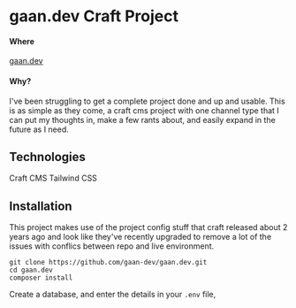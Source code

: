 # gaan.dev Craft Project
#### Where
[gaan.dev](www.gaan.dev)
#### Why?
I've been struggling to get a complete project done and up and usable. This is as simple as they come, a craft cms project with one channel type that I can put my thoughts in, make a few rants about, and easily expand in the future as I need.

## Technologies
Craft CMS
Tailwind CSS

## Installation
This project makes use of the project config stuff that craft released about 2 years ago and look like they've recently upgraded to remove a lot of the issues with conflics between repo and live environment.

```
git clone https://github.com/gaan-dev/gaan.dev.git
cd gaan.dev
composer install
```

Create a database, and enter the details in your `.env` file,
